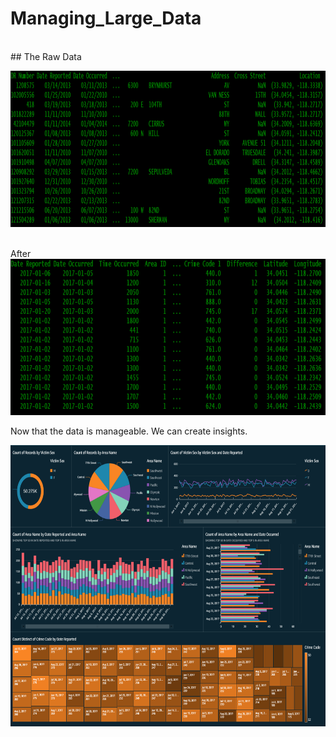 # Managing_Large_Data
</br>
## The Raw Data

<img src="Before.PNG" width="1000" height="250"></br></br>

After
<img src="After.PNG" width="1000" height="250">

Now that the data is manageable. We can create insights.

<img src="Data.PNG" width="1000" height="450">



